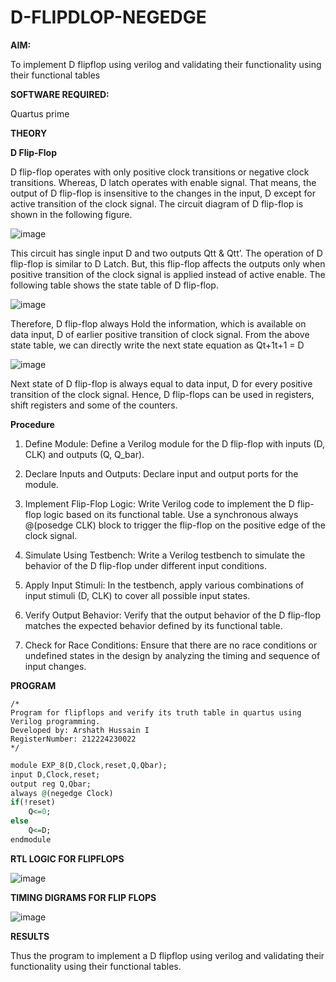 # D-FLIPDLOP-NEGEDGE

**AIM:**

To implement  D flipflop using verilog and validating their functionality using their functional tables

**SOFTWARE REQUIRED:**

Quartus prime

**THEORY**

**D Flip-Flop**

D flip-flop operates with only positive clock transitions or negative clock transitions. Whereas, D latch operates with enable signal. That means, the output of D flip-flop is insensitive to the changes in the input, D except for active transition of the clock signal. The circuit diagram of D flip-flop is shown in the following figure.

![image](https://github.com/naavaneetha/D-FLIPDLOP-NEGEDGE/assets/154305477/48c81fe8-bc3f-40e7-95e2-519fc155ad51)

This circuit has single input D and two outputs Qtt & Qtt’. The operation of D flip-flop is similar to D Latch. But, this flip-flop affects the outputs only when positive transition of the clock signal is applied instead of active enable. The following table shows the state table of D flip-flop.

![image](https://github.com/naavaneetha/D-FLIPDLOP-NEGEDGE/assets/154305477/e5f3fda7-68ec-4a3a-a0a4-cf6f9cc4ab55)

Therefore, D flip-flop always Hold the information, which is available on data input, D of earlier positive transition of clock signal. From the above state table, we can directly write the next state equation as Qt+1t+1 = D

![image](https://github.com/naavaneetha/D-FLIPDLOP-NEGEDGE/assets/154305477/8592c0d8-2917-4142-91b9-d6c30dd891d2)

Next state of D flip-flop is always equal to data input, D for every positive transition of the clock signal. Hence, D flip-flops can be used in registers, shift registers and some of the counters.

**Procedure**

1) Define Module: Define a Verilog module for the D flip-flop with inputs (D, CLK) and outputs (Q, Q_bar).

2) Declare Inputs and Outputs: Declare input and output ports for the module.

3) Implement Flip-Flop Logic: Write Verilog code to implement the D flip-flop logic based on its functional table. Use a synchronous always @(posedge CLK) block to trigger the flip-flop on the positive edge of the clock signal.

4) Simulate Using Testbench: Write a Verilog testbench to simulate the behavior of the D flip-flop under different input conditions.

5) Apply Input Stimuli: In the testbench, apply various combinations of input stimuli (D, CLK) to cover all possible input states.

6) Verify Output Behavior: Verify that the output behavior of the D flip-flop matches the expected behavior defined by its functional table.

7) Check for Race Conditions: Ensure that there are no race conditions or undefined states in the design by analyzing the timing and sequence of input changes.


**PROGRAM**
```
/*
Program for flipflops and verify its truth table in quartus using Verilog programming. 
Developed by: Arshath Hussain I
RegisterNumber: 212224230022
*/
```

```vhdl
module EXP_8(D,Clock,reset,Q,Qbar);
input D,Clock,reset;
output reg Q,Qbar;
always @(negedge Clock)
if(!reset)
	Q<=0;
else
	Q<=D;
endmodule
```

**RTL LOGIC FOR FLIPFLOPS**

![image](https://github.com/gauthamkrishna7/D-FLIPDLOP-NEGEDGE/assets/141175025/62373e4d-0689-4b80-842e-165057294500)


**TIMING DIGRAMS FOR FLIP FLOPS**

![image](https://github.com/gauthamkrishna7/D-FLIPDLOP-NEGEDGE/assets/141175025/4b72f1cc-faa4-4acf-88c3-8cc9ba3361fa)

**RESULTS**

Thus the program to implement a D flipflop using verilog and validating their functionality using their functional tables.
